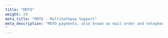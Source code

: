 ```yaml
---
title: "MOTO"
weight: 20
meta_title: "MOTO - MultiSafepay Support"
meta_description: "MOTO payments, also known as mail order and telephone order, allows you to accept credit card payments by manually entering them in your payment gateway by means of a virtual terminal. 
"
---
```


